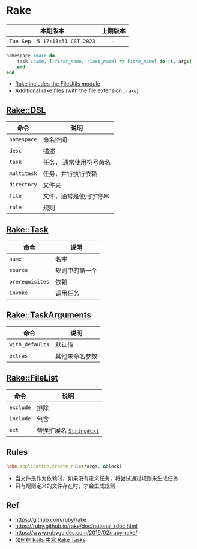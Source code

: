 # Rake

|本期版本|上期版本
|:---:|:---:
`Tue Sep  5 17:13:51 CST 2023` | -

```ruby
namespace :main do
	task :name, [:first_name, :last_name] => [:pre_name] do |t, args|
	end
end
```

* [Rake includes the FileUtils module](https://ruby.github.io/rake/FileUtils.html)
* Additional rake ﬁles (with the ﬁle extension `.rake`)

## [Rake::DSL](https://ruby.github.io/rake/Rake/DSL.html)

命令|说明
---|---
`namespace` | 命名空间
`desc` | 描述
`task` | 任务， 通常使用符号命名
`multitask`| 任务，并行执行依赖
`directory` | 文件夹
`file` | 文件，通常是使用字符串
`rule` | 规则

## [Rake::Task](https://ruby.github.io/rake/Rake/Task.html)

命令|说明
---|---
`name` | 名字
`source` | 规则中的第一个
`prerequisites` | 依赖
`invoke` | 调用任务

## [Rake::TaskArguments](https://ruby.github.io/rake/Rake/TaskArguments.html)

命令|说明
---|---
`with_defaults` | 默认值
`extras` | 其他未命名参数

## [Rake::FileList](https://ruby.github.io/rake/Rake/FileList.html)

命令|说明
---|---
`exclude` | 排除
`include` | 包含
`ext` | 替换扩展名 [`String#ext`](https://ruby.github.io/rake/String.html#method-i-ext)


## Rules

```ruby
Rake.application.create_rule(*args, &block)
```

* 当文件是作为依赖时，如果没有定义任务，将尝试通过规则来生成任务
* 只有规则定义的文件存在时，才会生成规则



## Ref

* <https://github.com/ruby/rake>
* <https://ruby.github.io/rake/doc/rational_rdoc.html>
* <https://www.rubyguides.com/2019/02/ruby-rake/>
* [如何在 Rails 中寫 Rake Tasks](https://dwye.dev/post/rake/)